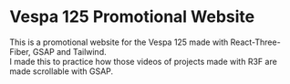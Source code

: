 # Vespa 125 Promotional Website
 
This is a promotional website for the Vespa 125 made with React-Three-Fiber, GSAP and Tailwind. <br/>
I made this to practice how those videos of projects made with R3F are made scrollable with GSAP.
 
